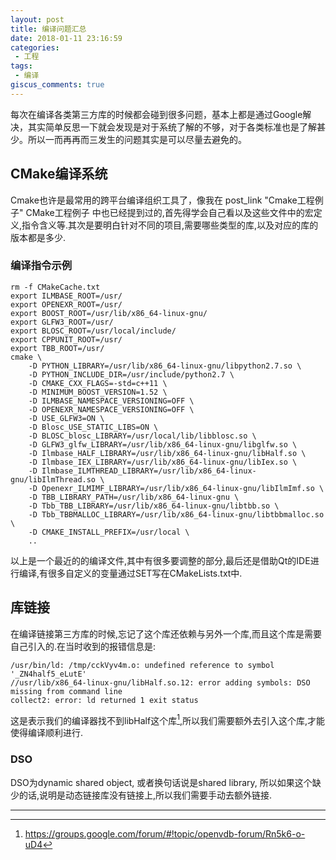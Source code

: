 ```yaml
---
layout: post
title: 编译问题汇总
date: 2018-01-11 23:16:59
categories:
 - 工程
tags:
 - 编译
giscus_comments: true
---
```


每次在编译各类第三方库的时候都会碰到很多问题，基本上都是通过Google解决，其实简单反思一下就会发现是对于系统了解的不够，对于各类标准也是了解甚少。所以一而再再而三发生的问题其实是可以尽量去避免的。
<!-- more -->

## CMake编译系统 ##

Cmake也许是最常用的跨平台编译组织工具了，像我在 post_link "Cmake工程例子" CMake工程例子 中也已经提到过的,首先得学会自己看以及这些文件中的宏定义,指令含义等.其次是要明白针对不同的项目,需要哪些类型的库,以及对应的库的版本都是多少.

### 编译指令示例 ###

```shell
rm -f CMakeCache.txt
export ILMBASE_ROOT=/usr/
export OPENEXR_ROOT=/usr/
export BOOST_ROOT=/usr/lib/x86_64-linux-gnu/
export GLFW3_ROOT=/usr/
export BLOSC_ROOT=/usr/local/include/
export CPPUNIT_ROOT=/usr/
export TBB_ROOT=/usr/
cmake \
	-D PYTHON_LIBRARY=/usr/lib/x86_64-linux-gnu/libpython2.7.so \
	-D PYTHON_INCLUDE_DIR=/usr/include/python2.7 \
	-D CMAKE_CXX_FLAGS=-std=c++11 \
	-D MINIMUM_BOOST_VERSION=1.52 \
	-D ILMBASE_NAMESPACE_VERSIONING=OFF \
	-D OPENEXR_NAMESPACE_VERSIONING=OFF \
	-D USE_GLFW3=ON \
	-D Blosc_USE_STATIC_LIBS=ON \
	-D BLOSC_blosc_LIBRARY=/usr/local/lib/libblosc.so \
	-D GLFW3_glfw_LIBRARY=/usr/lib/x86_64-linux-gnu/libglfw.so \
	-D Ilmbase_HALF_LIBRARY=/usr/lib/x86_64-linux-gnu/libHalf.so \
	-D Ilmbase_IEX_LIBRARY=/usr/lib/x86_64-linux-gnu/libIex.so \
	-D Ilmbase_ILMTHREAD_LIBRARY=/usr/lib/x86_64-linux-gnu/libIlmThread.so \
	-D Openexr_ILMIMF_LIBRARY=/usr/lib/x86_64-linux-gnu/libIlmImf.so \
	-D TBB_LIBRARY_PATH=/usr/lib/x86_64-linux-gnu \
	-D Tbb_TBB_LIBRARY=/usr/lib/x86_64-linux-gnu/libtbb.so \
	-D Tbb_TBBMALLOC_LIBRARY=/usr/lib/x86_64-linux-gnu/libtbbmalloc.so \
	-D CMAKE_INSTALL_PREFIX=/usr/local \
	..
```

以上是一个最近的的编译文件,其中有很多要调整的部分,最后还是借助Qt的IDE进行编译,有很多自定义的变量通过SET写在CMakeLists.txt中.

## 库链接 ##

在编译链接第三方库的时候,忘记了这个库还依赖与另外一个库,而且这个库是需要自己引入的.在当时收到的报错信息是:

```shell
/usr/bin/ld: /tmp/cckVyv4m.o: undefined reference to symbol '_ZN4half5_eLutE'
//usr/lib/x86_64-linux-gnu/libHalf.so.12: error adding symbols: DSO missing from command line
collect2: error: ld returned 1 exit status
```

这是表示我们的编译器找不到libHalf这个库[^1],所以我们需要额外去引入这个库,才能使得编译顺利进行.

### DSO ###

DSO为dynamic shared object, 或者换句话说是shared library, 所以如果这个缺少的话,说明是动态链接库没有链接上,所以我们需要手动去额外链接.


---

[^1]: <https://groups.google.com/forum/#!topic/openvdb-forum/Rn5k6-o-uD4>